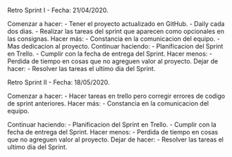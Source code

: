 Retro Sprint I - Fecha: 21/04/2020.

Comenzar a hacer:
	- Tener el proyecto actualizado en GitHub.
	- Daily cada dos dias.
	- Realizar las tareas del sprint que aparecen como opcionales en las consignas.
Hacer más:
	- Constancia en la comunicacion del equipo.
	- Mas dedicacion al proyecto.
Continuar haciendo:
	- Planificacion del Sprint en Trello.
	- Cumplir con la fecha de entrega del Sprint.
Hacer menos:
	- Perdida de tiempo en cosas que no agreguen valor al proyecto.
Dejar de hacer:
	- Resolver las tareas el ultimo dia del Sprint.


Retro Sprint II - Fecha: 18/05/2020.

Comenzar a hacer:
	- Hacer tareas en trello pero corregir errores de codigo de sprint anteriores.
Hacer más:
	- Constancia en la comunicacion del equipo.
	
Continuar haciendo:
	- Planificacion del Sprint en Trello.
	- Cumplir con la fecha de entrega del Sprint.
Hacer menos:
	- Perdida de tiempo en cosas que no agreguen valor al proyecto.
Dejar de hacer:
	- Resolver las tareas el ultimo dia del Sprint.
